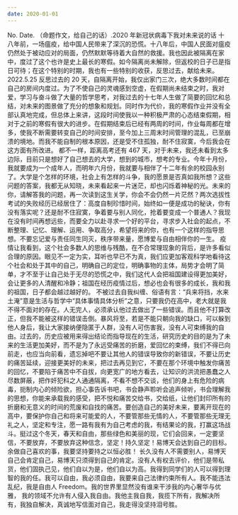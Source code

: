 ```yaml
---
date: 2020-01-01
---
```


No.
Date.
（命题作文，给自己的话）.2020 年新冠状病毒下我对未来说的话
十八年前，一场瘟疫，给中国人民带来了深沉的恐慌。十八年后，中国人民面对瘟疫仍然处于被动应对的局面，仍然默默等待着大自然的救援。我也因此被隔离在家中，度过了这个也许是史上最长的寒假。如今隔离尚未解除，但返校的日子已是指日可待；在这个特别的时期，我也有一些特别的收获，反思过去，献给未来。2022.5.25
反思过去的 20 天，自隔离开始，我仅出家门三次，绝大多数时间都在自己的房间内度过。为了不使自己的灵魂感到空虚，在假期尚未结束之时，我对爱，学习与奋斗做了大量的哲学思考，对我过去的十七年人生做了简要的回忆和总结，对未来的图景做了充分的想象和规划。同时作为代价，我的寒假作业并没有全部认真地完成，但总体上来讲，这段时间使我以一种积极严肃的心态结束假期，相对于之前的寒假有很大的进步。在假期结束后已经有两周的时间，作业每周都在增多，使我不断需要转变自己的时间安排，至今加上三周末时间管理的混乱，已至崩溃的境地。而我不能自制的根本原因，还是受不住孤独，耐不住寂寞，今后我会在这方面有所改进。
都不一样，距离高考还有 467 天，对于未来，我还未看到太多边际，目前只是想好了自己想去的大学，想到的城市，想考的专业。今年十月份，我就要成为一个成年人，而明年六月份，我就要与相伴了十二年有余的校园永别了。大学是个怎样的环境，社会上有怎样的斗争，我的愿景是否真如我所想？这些问题的答案，我都无从知晓，未来看起来一片迷茫，却也闪烁着神秘的光。未来的你，请解答我的问题，再一次读到这生关学，你会不会仍然一片茫然？两次选拔性考试的失败经历已经居住了：高度自制珍惜时间，始终如一便是成功的秘诀，你有没有落实呢？还是耐不住寂寞，争着要与别人同化，抢着要变成一个普通人？我现在没有时间再想远些，而要全力以赴寻求一个好的平台，寻求步入社会的起点，不断整理、记忆、理解、运用、争取高分，希望将来的你，也有一个这样的指导思想。不要忘记爱与责任同生同灭，秩序带来量，愿博爱与自由相伴你的一生。
疫情让我看到，这个社会多数人的思维与残酷，在不合常理现象的背后，是许多看似合理的原因。眼见不一定为实，耳听也早已不为真，我们应更加客观科学地看待这个社会和处于其中的自己，明确自己的定位，明确事物的主体，局势才会明了简单，才不至于让自己处于无尽的恐慌之中，我们这代人会把祖国建设得更加美好，会让更多的人清醒和冷静；祖国在经历疫情过后，想必也会有很多的成长，我和我的祖国，日子都会越过越好的。
不被过去自我纠缠、俗语有言：“兵来将挡，水来土淹”意是生活与哲学中“具体事情具体分析”之意，只要我仍在高中，老大就是我不得不面对的存在。人无完人，必须承认他过去做出了一些错误。而且他不打算改正，但我不能被这样的错误击倒。暴风将至，若是不能只朝向我的缺口，可以躲到他人身后，我让大家接纳便隐匿于人群，没有人可伤害我，没有人可束缚我的自由。过去的，历史应被用来得出结论而指导现在的生活，研究历史的目的是为了未来的生活更加美好，而不是为了永远受痛苦的折磨，爱回忆的束缚，我们不得已向前走，也应当向前看，遗忘掉吧不要让其他人的错误导致你的新错误，不要让历史的痛苦延续，迎接更美好的未来，把过去再见到它，不要在那个环境中触发你痛苦的回忆，不要陷于痛苦中不自拔，向更宽广的地方看去，让知识的洪流把愚蠢之人尽数屏蔽，把作奸犯科之人通通隔离，不看不想不交谈，他们的身上有危险的病毒，扼制内心的倾险欲，担心事告诉书吧，书会静声聆听会追声倾听，书会理解我的思想，你能来承载我的感受，把不悦和痛苦交给书，交给纸，让他们封印所有的折磨和无意义的时间的荒废和自找的痛苦。要创造自己的美好未来，要离开现在的高中，要保护你自己和将来可能爱的人，不要管那些无情的人，不要管那些无理无礼之人，坚定和专注，愿一路有我有为自己考虑的我，有结果论的我，打赢这场战斗。挺过这个冬天，春天和自由，那些绿色和美丽的现，它们会回来，一定要坚信，不要放弃，不要放弃这种信念，坚定！持久坚定！易博天会达到自己的目标。余做自己喜欢的事，我要坚持要持之以恒必胜！
长久没有人不需要别人，易博天自己会肯定自己，易博天只须得到自己的肯定。没有人有权去评价，他们是带私货，他们固执己见，他们自以为是，他们自以为高。我得到同学们的人可以得到理智的我的任。我可以自由，我必须自由，我要来自己法律约束所有人。我不能违法乱纪，我是自由人 Freedom。我的世界里显然没有谁来干涉我的内心奢华与优雅， 我的领域不允许有人侵入我自由。我他主我自我，我揽下所有，我解决所有，我独自解决，真诚地写信面对自己，我走得没坚持泪号胜。
